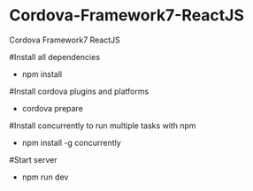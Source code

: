 # Cordova-Framework7-ReactJS
Cordova Framework7 ReactJS

#Install all dependencies
- npm install

#Install cordova plugins and platforms
- cordova prepare

#Install concurrently to run multiple tasks with npm
- npm install -g concurrently

#Start server
- npm run dev
